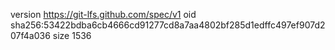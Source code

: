 version https://git-lfs.github.com/spec/v1
oid sha256:53422bdba6cb4666cd91277cd8a7aa4802bf285d1edffc497ef907d207f4a036
size 1536
